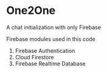 # One2One
A chat initialization with only Firebase

Firebase modules used in this code
1. Firebase Authentication
2. Cloud Firestore
3. Firebase Realtime Database

